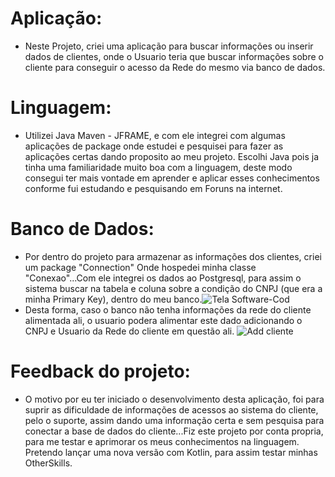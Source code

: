 # Aplicação: 
 - Neste Projeto, criei uma aplicação para buscar informações ou inserir dados de clientes, onde o Usuario teria que buscar informações sobre o cliente para conseguir o acesso da Rede do mesmo via banco de dados. 


# Linguagem:
-  Utilizei Java Maven - JFRAME, e com ele integrei com algumas aplicações de package onde estudei e pesquisei para fazer as aplicações certas dando proposito ao meu projeto.
  Escolhi Java pois ja tinha uma familiaridade muito boa com a linguagem, deste modo consegui ter mais vontade em aprender e aplicar esses conhecimentos conforme fui estudando e pesquisando em Foruns na internet.
# Banco de Dados: 
- Por dentro do projeto para armazenar as informações dos clientes, criei um package "Connection" Onde hospedei minha classe "Conexao"...Com ele integrei os dados ao Postgresql, para assim o sistema buscar na tabela e coluna sobre a condição do CNPJ (que era a minha Primary Key), dentro do meu banco.![Tela Software-Cod](https://user-images.githubusercontent.com/102599068/218270567-d3c03d49-4b75-4bc0-bc88-9b8bc58fec2a.png)
- Desta forma, caso o banco não tenha informações da rede do cliente alimentada ali, o usuario podera alimentar este dado adicionando o CNPJ e Usuario da Rede do cliente em questão ali.
 ![Add cliente](https://user-images.githubusercontent.com/102599068/218271333-fca4c473-8593-42be-9f92-fcef80901888.png)
# Feedback do projeto:
-  O motivo por eu ter iniciado o desenvolvimento desta aplicação, foi para suprir as dificuldade de informações de acessos ao sistema do cliente, pelo o suporte, assim dando uma informação certa e sem pesquisa para conectar a base de dados do cliente...Fiz este projeto por conta propria, para me testar e aprimorar os meus conhecimentos na linguagem. Pretendo lançar uma nova versão com Kotlin, para assim testar minhas OtherSkills.

